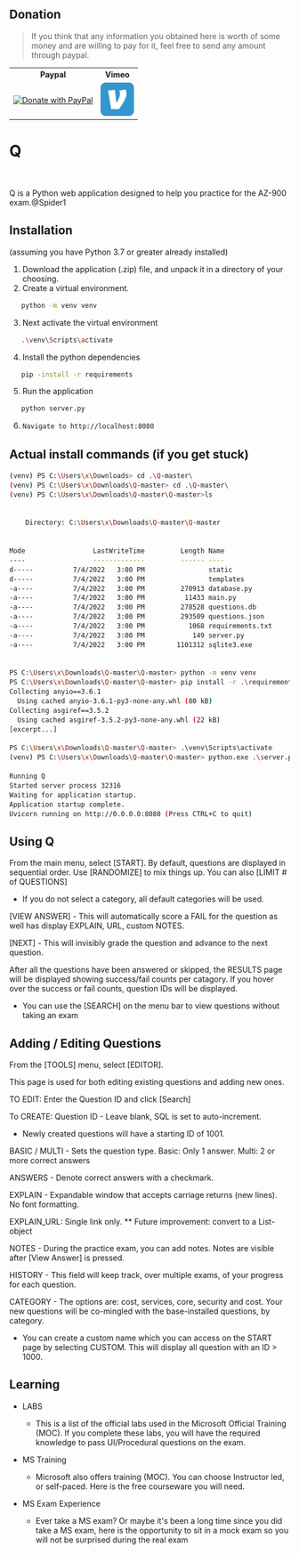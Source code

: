 
## Donation
> If you think that any information you obtained here is worth of some money and are willing to pay for it, feel free to send any amount through paypal.

<table>
<th>Paypal</th>
<th>Vimeo</th>
<tr>
    <td>
        <a href="https://paypal.me/jameskeating1509">
        <img src="https://raw.githubusercontent.com/stefan-niedermann/paypal-donate-button/master/paypal-donate-button.png" height="80" width="160" alt="Donate with PayPal" />
        </a>
    </td>
    <td> <a href="https://www.venmo.com/tonya-keating">
        <img src="https://raw.githubusercontent.com/rob3rt-keating/Q/master/static/images/venmo.png" height="60" width="60" alt="Donate with Venmo" />
        </a> </td>

</table>

# Q 
<br>

Q is a Python web application designed to help you practice for the AZ-900 exam.@Spider1


## Installation

(assuming you have Python 3.7 or greater already installed)

1) Download the application (.zip) file, and unpack it in a directory of your choosing.
2) Create a virtual environment.
```bash 
   python -m venv venv
   ```
3) Next activate the virtual environment
```bash 
   .\venv\Scripts\activate
   ```

4) Install the python dependencies
```bash 
   pip -install -r requirements
   ```
5) Run the application
```bash 
   python server.py
   ```
6) ```bash 
   Navigate to http://localhost:8080
   ```

## Actual  install commands (if you get stuck)

```bash
(venv) PS C:\Users\x\Downloads> cd .\Q-master\
(venv) PS C:\Users\x\Downloads\Q-master> cd .\Q-master\
(venv) PS C:\Users\x\Downloads\Q-master\Q-master>ls


    Directory: C:\Users\x\Downloads\Q-master\Q-master


Mode                 LastWriteTime         Length Name
----                 -------------         ------ ----
d-----          7/4/2022   3:00 PM                static
d-----          7/4/2022   3:00 PM                templates
-a----          7/4/2022   3:00 PM         270913 database.py
-a----          7/4/2022   3:00 PM          11433 main.py
-a----          7/4/2022   3:00 PM         278528 questions.db
-a----          7/4/2022   3:00 PM         293509 questions.json
-a----          7/4/2022   3:00 PM           1068 requirements.txt
-a----          7/4/2022   3:00 PM            149 server.py
-a----          7/4/2022   3:00 PM        1101312 sqlite3.exe


PS C:\Users\x\Downloads\Q-master\Q-master> python -m venv venv
PS C:\Users\x\Downloads\Q-master\Q-master> pip install -r .\requirements.txt
Collecting anyio==3.6.1
  Using cached anyio-3.6.1-py3-none-any.whl (80 kB)
Collecting asgiref==3.5.2
  Using cached asgiref-3.5.2-py3-none-any.whl (22 kB)
[excerpt...]

PS C:\Users\x\Downloads\Q-master\Q-master> .\venv\Scripts\activate
(venv) PS C:\Users\x\Downloads\Q-master\Q-master> python.exe .\server.py

Running Q
Started server process 32316
Waiting for application startup.
Application startup complete.
Uvicorn running on http://0.0.0.0:8080 (Press CTRL+C to quit)
```
## Using Q

From the main menu, select [START].
By default, questions are displayed in sequential order. Use [RANDOMIZE] to mix things up.
You can also [LIMIT # of QUESTIONS]

* If you do not select a category, all default categories will be used.

[VIEW ANSWER] - This will automatically score a FAIL for the question as well has display EXPLAIN, URL, custom NOTES.

[NEXT] - This will invisibly grade the question and advance to the next question.

After all the questions have been answered or skipped, the RESULTS page will be displayed showing success/fail counts per catagory.  If you hover over the success or fail counts, question IDs will be displayed.

* You can use the [SEARCH] on the menu bar to view questions without taking an exam


## Adding / Editing Questions

From the [TOOLS] menu, select [EDITOR].

This page is used for both editing existing questions and adding new ones.

TO EDIT: Enter the Question ID and click [Search]

To CREATE:
Question ID - Leave blank, SQL is set to auto-increment.  
* Newly created questions will have a starting ID of 1001.

BASIC / MULTI - Sets the question type. Basic: Only 1 answer.  Multi: 2 or more correct answers

ANSWERS - Denote correct answers with a checkmark.

EXPLAIN - Expandable window that accepts carriage returns (new lines).  No font formatting.

EXPLAIN_URL: Single link only. ** Future improvement: convert to a List-object

NOTES - During the practice exam, you can add notes.  Notes are visible after [View Answer] is pressed.

HISTORY - This field will keep track, over multiple exams, of your progress for each question. 

CATEGORY - The options are: cost, services, core, security and cost. Your new questions will be co-mingled with the base-installed questions, by category.
* You can create a custom name which you can access on the START page by selecting CUSTOM.  This will display all question with an ID > 1000.

## Learning

* LABS
  - This is a list of the official labs used in the Microsoft Official Training (MOC).  If you complete these labs, you will have the required knowledge to pass UI/Procedural questions on the exam.

* MS Training
  - Microsoft also offers training (MOC).  You can choose Instructor led, or self-paced.  Here is the free courseware you will need.

* MS Exam Experience
  - Ever take a MS exam? Or maybe it's been a long time since you did take a MS exam, here is the opportunity to sit in a mock exam so you will not be surprised during the real exam